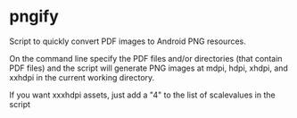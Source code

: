 pngify
======

Script to quickly convert PDF images to Android PNG resources.

On the command line specify the PDF files and/or directories (that contain PDF files) 
and the script will generate PNG images at mdpi, hdpi, xhdpi, and xxhdpi in the current working directory.

If you want xxxhdpi assets, just add a "4" to the list of scalevalues in the script

